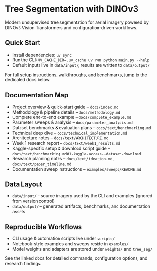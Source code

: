 # Tree Segmentation with DINOv3

Modern unsupervised tree segmentation for aerial imagery powered by DINOv3 Vision Transformers and configuration-driven workflows.

## Quick Start
- Install dependencies: `uv sync`
- Run the CLI: `UV_CACHE_DIR=.uv_cache uv run python main.py --help`
- Default inputs live in `data/input/`; results are written to `data/output/`

For full setup instructions, walkthroughs, and benchmarks, jump to the dedicated docs below.

## Documentation Map
- Project overview & quick-start guide – `docs/index.md`
- Methodology & pipeline details – `docs/methodology.md`
- Complete end-to-end example – `docs/complete_example.md`
- Parameter sweeps & analysis – `docs/parameter_analysis.md`
- Dataset benchmarks & evaluation plans – `docs/text/benchmarking.md`
- Technical deep dive – `docs/technical_implementation.md`
- Architecture notes – `docs/text/ARCHITECTURE.md`
- Week 1 research report – `docs/text/week1_results.md`
- Kaggle-specific setup & download script guide – `docs/text/benchmarking.md#1-kaggle-access--dataset-download`
- Research planning notes – `docs/text/ideation.md`, `docs/text/paper_timeline.md`
- Documentation sweep instructions – `examples/sweeps/README.md`

## Data Layout
- `data/input/` – source imagery used by the CLI and examples (ignored from version control)
- `data/output/` – generated artifacts, benchmarks, and documentation assets

## Reproducible Workflows
- CLI usage & automation scripts live under `scripts/`
- Notebook-style examples and sweeps reside in `examples/`
- Model weights and adapters are stored under `weights/` and `tree_seg/`

See the linked docs for detailed commands, configuration options, and research findings.
